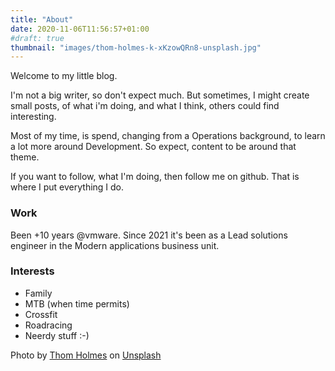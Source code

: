 ```yaml
---
title: "About"
date: 2020-11-06T11:56:57+01:00
#draft: true
thumbnail: "images/thom-holmes-k-xKzowQRn8-unsplash.jpg"
---
```

Welcome to my little blog.

I'm not a big writer, so don't expect much. But sometimes, I might create small posts, of what i'm doing, and what I think, others could find interesting.

Most of my time, is spend, changing from a Operations background, to learn a lot more around Development. So expect, content to be around that theme.

If you want to follow, what I'm doing, then follow me on github. That is where I put everything I do.

### Work

Been +10 years @vmware. Since 2021 it's been as a Lead solutions engineer in the Modern applications business unit.

### Interests

- Family
- MTB (when time permits)
- Crossfit
- Roadracing
- Neerdy stuff :-)

<span>Photo by <a href="https://unsplash.com/@thomholmes?utm_source=unsplash&amp;utm_medium=referral&amp;utm_content=creditCopyText">Thom Holmes</a> on <a href="https://unsplash.com/s/photos/about?utm_source=unsplash&amp;utm_medium=referral&amp;utm_content=creditCopyText">Unsplash</a></span>
